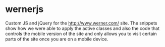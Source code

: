 # wernerjs

Custom JS and jQuery for the http://www.werner.com/ site. The snippets show how we were able to apply the active classes and also the code that controls the mobile version of the site and only allows you to visit certain parts of the site once you are on a mobile device. 
